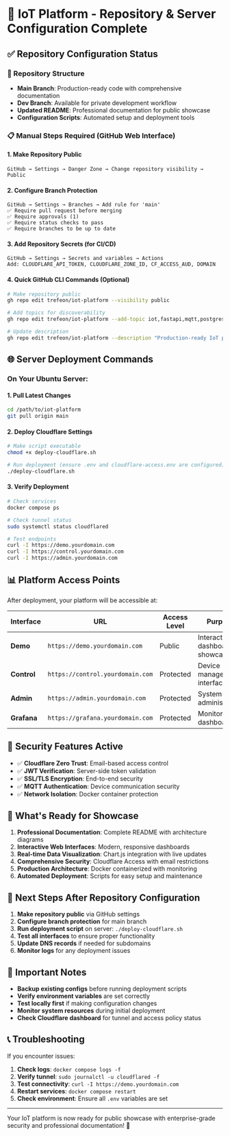 # 🚀 IoT Platform - Repository & Server Configuration Complete

## ✅ Repository Configuration Status

### 📂 Repository Structure
- **Main Branch**: Production-ready code with comprehensive documentation
- **Dev Branch**: Available for private development workflow
- **Updated README**: Professional documentation for public showcase
- **Configuration Scripts**: Automated setup and deployment tools

### 📋 Manual Steps Required (GitHub Web Interface)

#### 1. Make Repository Public
```
GitHub → Settings → Danger Zone → Change repository visibility → Public
```

#### 2. Configure Branch Protection
```
GitHub → Settings → Branches → Add rule for 'main'
✅ Require pull request before merging
✅ Require approvals (1)
✅ Require status checks to pass
✅ Require branches to be up to date
```

#### 3. Add Repository Secrets (for CI/CD)
```
GitHub → Settings → Secrets and variables → Actions
Add: CLOUDFLARE_API_TOKEN, CLOUDFLARE_ZONE_ID, CF_ACCESS_AUD, DOMAIN
```

#### 4. Quick GitHub CLI Commands (Optional)
```bash
# Make repository public
gh repo edit trefeon/iot-platform --visibility public

# Add topics for discoverability
gh repo edit trefeon/iot-platform --add-topic iot,fastapi,mqtt,postgresql,cloudflare,esp32,docker

# Update description
gh repo edit trefeon/iot-platform --description "Production-ready IoT platform with FastAPI, MQTT, PostgreSQL, and Cloudflare Zero Trust security"
```

## 🌐 Server Deployment Commands

### On Your Ubuntu Server:

#### 1. Pull Latest Changes
```bash
cd /path/to/iot-platform
git pull origin main
```

#### 2. Deploy Cloudflare Settings
```bash
# Make script executable
chmod +x deploy-cloudflare.sh

# Run deployment (ensure .env and cloudflare-access.env are configured)
./deploy-cloudflare.sh
```

#### 3. Verify Deployment
```bash
# Check services
docker compose ps

# Check tunnel status
sudo systemctl status cloudflared

# Test endpoints
curl -I https://demo.yourdomain.com
curl -I https://control.yourdomain.com
curl -I https://admin.yourdomain.com
```

## 📊 Platform Access Points

After deployment, your platform will be accessible at:

| Interface | URL | Access Level | Purpose |
|-----------|-----|--------------|---------|
| **Demo** | `https://demo.yourdomain.com` | Public | Interactive dashboard showcase |
| **Control** | `https://control.yourdomain.com` | Protected | Device management interface |
| **Admin** | `https://admin.yourdomain.com` | Protected | System administration |
| **Grafana** | `https://grafana.yourdomain.com` | Protected | Monitoring dashboards |

## 🔐 Security Features Active

- ✅ **Cloudflare Zero Trust**: Email-based access control
- ✅ **JWT Verification**: Server-side token validation
- ✅ **SSL/TLS Encryption**: End-to-end security
- ✅ **MQTT Authentication**: Device communication security
- ✅ **Network Isolation**: Docker container protection

## 🎯 What's Ready for Showcase

1. **Professional Documentation**: Complete README with architecture diagrams
2. **Interactive Web Interfaces**: Modern, responsive dashboards
3. **Real-time Data Visualization**: Chart.js integration with live updates
4. **Comprehensive Security**: Cloudflare Access with email restrictions
5. **Production Architecture**: Docker containerized with monitoring
6. **Automated Deployment**: Scripts for easy setup and maintenance

## 📝 Next Steps After Repository Configuration

1. **Make repository public** via GitHub settings
2. **Configure branch protection** for main branch
3. **Run deployment script** on server: `./deploy-cloudflare.sh`
4. **Test all interfaces** to ensure proper functionality
5. **Update DNS records** if needed for subdomains
6. **Monitor logs** for any deployment issues

## 🚨 Important Notes

- **Backup existing configs** before running deployment scripts
- **Verify environment variables** are set correctly
- **Test locally first** if making configuration changes
- **Monitor system resources** during initial deployment
- **Check Cloudflare dashboard** for tunnel and access policy status

## 📞 Troubleshooting

If you encounter issues:

1. **Check logs**: `docker compose logs -f`
2. **Verify tunnel**: `sudo journalctl -u cloudflared -f`
3. **Test connectivity**: `curl -I https://demo.yourdomain.com`
4. **Restart services**: `docker compose restart`
5. **Check environment**: Ensure all `.env` variables are set

---

Your IoT platform is now ready for public showcase with enterprise-grade security and professional documentation! 🎉
